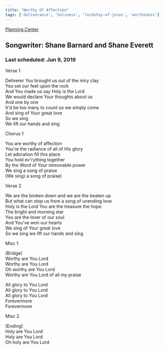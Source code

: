```yaml
---
title: "Worthy Of Affection"
tags: ['deliverance', 'holiness', 'lordship-of-jesus', 'worthiness']
---
```


[Planning Center](https://services.planningcenteronline.com/songs/15095221)

## Songwriter: Shane Barnard and Shane Everett
### Last scheduled: Jun 9, 2019          

Verse 1  
  
Deliverer You brought us out of the miry clay  
You set our feet upon the rock  
And You made us say Holy is the Lord  
We would declare Your thoughts about us  
And one by one  
It'd be too many to count so we simply come  
And sing of Your great love  
So we sing  
We lift our hands and sing  
  
Chorus 1  
  
You are worthy of affection  
You're the radiance of all of His glory  
Let adoration fill this place  
You hold ev'rything together  
By the Word of Your immovable power  
We sing a song of praise  
(We sing) a song of praise)  
  
Verse 2  
  
We are the broken down and we are the beaten up  
But what can stop us from a song of unending love  
Holy is the Lord You are the treasure the hope  
The bright and morning star  
You are the lover of our soul  
And You've won our hearts  
We sing of Your great love  
So we sing we lift our hands and sing  
  
Misc 1  
  
(Bridge)  
Worthy are You Lord  
Worthy are You Lord  
Oh worthy are You Lord  
Worthy are You Lord of all my praise  
  
All glory to You Lord  
All glory to You Lord  
All glory to You Lord  
Forevermore  
Forevermore  
  
Misc 2  
  
(Ending)  
Holy are You Lord  
Holy are You Lord  
Oh holy are You Lord

